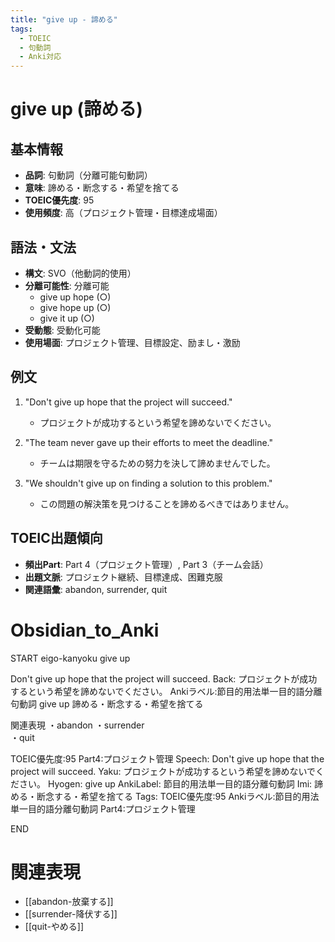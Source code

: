 ```yaml
---
title: "give up - 諦める"
tags:
  - TOEIC
  - 句動詞
  - Anki対応
---
```


# give up (諦める)

## 基本情報
- **品詞**: 句動詞（分離可能句動詞）
- **意味**: 諦める・断念する・希望を捨てる
- **TOEIC優先度**: 95
- **使用頻度**: 高（プロジェクト管理・目標達成場面）

## 語法・文法
- **構文**: SVO（他動詞的使用）
- **分離可能性**: 分離可能
  - give up hope (○)
  - give hope up (○)
  - give it up (○)
- **受動態**: 受動化可能
- **使用場面**: プロジェクト管理、目標設定、励まし・激励

## 例文
1. "Don't give up hope that the project will succeed."
   - プロジェクトが成功するという希望を諦めないでください。

2. "The team never gave up their efforts to meet the deadline."
   - チームは期限を守るための努力を決して諦めませんでした。

3. "We shouldn't give up on finding a solution to this problem."
   - この問題の解決策を見つけることを諦めるべきではありません。

## TOEIC出題傾向
- **頻出Part**: Part 4（プロジェクト管理）, Part 3（チーム会話）
- **出題文脈**: プロジェクト継続、目標達成、困難克服
- **関連語彙**: abandon, surrender, quit

# Obsidian_to_Anki
START
eigo-kanyoku
give up

Don't give up hope that the project will succeed.
Back: 
プロジェクトが成功するという希望を諦めないでください。
Ankiラベル:節目的用法単一目的語分離句動詞
give up
諦める・断念する・希望を捨てる

関連表現
・abandon
・surrender  
・quit

TOEIC優先度:95
Part4:プロジェクト管理
Speech: Don't give up hope that the project will succeed.
Yaku: プロジェクトが成功するという希望を諦めないでください。
Hyogen: give up
AnkiLabel: 節目的用法単一目的語分離句動詞
Imi: 諦める・断念する・希望を捨てる
Tags: TOEIC優先度:95 Ankiラベル:節目的用法単一目的語分離句動詞 Part4:プロジェクト管理
<!--ID: 1754412121125-->
END

# 関連表現
- [[abandon-放棄する]]
- [[surrender-降伏する]]
- [[quit-やめる]]
